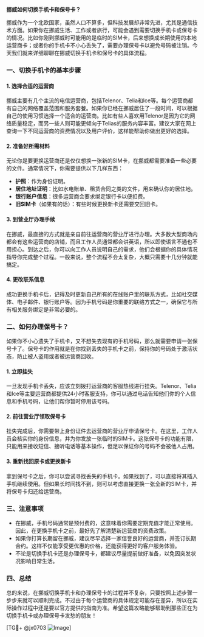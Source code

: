 **挪威如何切换手机卡和保号卡？**

挪威作为一个北欧国家，虽然人口不算多，但科技发展却非常先进，尤其是通信技术方面。如果你在挪威生活、工作或者旅行，可能会遇到需要切换手机卡或保号卡的情况。比如你刚到挪威时可能用的是临时的SIM卡，后来想换成长期使用的本地运营商卡；或者你的手机卡不小心丢失了，需要办理保号卡以避免号码被注销。今天我们就来详细聊聊在挪威切换手机卡和保号卡的具体流程。

### 一、切换手机卡的基本步骤

#### 1. 选择合适的运营商
挪威主要有几个主流的电信运营商，包括Telenor、Telia和Ice等。每个运营商都有自己的网络覆盖范围和服务套餐。如果你已经在挪威居住了一段时间，可以根据自己的使用习惯选择一个适合的运营商。比如有些人喜欢用Telenor是因为它的网络质量稳定，而另一些人则可能更倾向于Telias的服务内容丰富。建议大家在网上查询一下不同运营商的资费情况以及用户评价，这样能帮助你做出更好的选择。

#### 2. 准备好所需材料
无论你是要更换运营商还是仅仅想换一张新的SIM卡，在挪威都需要准备一些必要的文件。通常情况下，你需要提供以下几样东西：
- **护照**：作为身份证明。
- **居住地址证明**：比如水电账单、租赁合同之类的文件，用来确认你的居住地。
- **银行账户信息**：很多运营商会要求绑定银行卡以便扣费。
- **旧SIM卡**（如果有的话）：有些时候更换新卡还需要交回旧卡。

#### 3. 到营业厅办理手续
在挪威，最直接的方式就是亲自前往运营商的营业厅进行办理。大多数大型商场内都会有这些运营商的店铺，而且工作人员通常都会讲英语，所以即使语言不通也不用担心。到达之后，你可以向工作人员说明自己的需求，他们会根据你的具体情况指导你完成整个过程。一般来说，整个流程不会太复杂，大概只需要十几分钟就能搞定。

#### 4. 更改联系信息
成功更换手机卡后，记得及时更新自己所有的在线账户里的联系方式，比如社交媒体、电子邮件、银行账户等。因为手机号码是你重要的联络方式之一，确保它与所有相关服务绑定是非常必要的。

### 二、如何办理保号卡？

如果你不小心遗失了手机卡，又不想失去现有的手机号码，那么就需要申请一张保号卡了。保号卡的作用就是在你找到丢失的手机卡之前，保持你的号码处于激活状态，防止被人盗用或者被运营商回收。

#### 1. 立即挂失
一旦发现手机卡丢失，应该立刻拨打运营商的客服热线进行挂失。Telenor、Telia和Ice等主要运营商都提供24小时客服支持，你可以通过电话告知他们你的个人信息和手机号码，让他们帮你暂时停用该号码。

#### 2. 前往营业厅领取保号卡
挂失完成后，你需要带上身份证件去运营商的营业厅申请保号卡。在这里，工作人员会核实你的身份信息，并为你发放一张临时的SIM卡。这张保号卡的功能有限，只能用来接收短信、接听电话等基本操作，但足以保证你的号码不会被他人占用。

#### 3. 重新找回原卡或更换新卡
拿到保号卡之后，你可以尝试寻找丢失的手机卡。如果找到了，可以直接将其插入手机继续使用。但如果长时间找不到，则可以考虑直接更换一张全新的SIM卡，并将保号卡归还给运营商。

### 三、注意事项

- 在挪威，手机号码通常是预付费的，这意味着你需要定期充值才能正常使用。因此，在更换手机卡之前，最好先了解清楚新运营商的资费政策。
- 如果你打算长期留在挪威，建议尽早选择一家信誉良好的运营商，并签订长期合约。这样不仅能享受更优惠的价格，还能获得更好的客户服务体验。
- 不论是切换手机卡还是办理保号卡，都建议尽量提前做好准备，以免因突发状况影响日常生活。

### 四、总结

总的来说，在挪威切换手机卡和办理保号卡的过程并不复杂，只要按照上述步骤一步步来就可以顺利完成。不过由于每个运营商的具体规定可能存在差异，所以在实际操作过程中还是要以官方提供的指南为准。希望这篇攻略能够帮助到那些正在为切换手机卡或办理保号卡发愁的朋友！

[TG💪+ @jx0703 ![Image](https://github.com/user-attachments/assets/dbca1d08-cadb-493c-b0ec-ad6f7a83f270)]
